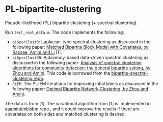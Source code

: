 # PL-bipartite-clustering
Pseudo-likelihood (PL) bipartite clustering (+ spectral clustering).

Run `test_real_data.m`. The code implements the following:
- `biSpecClust3`: Laplacian-type spectral clustering as discussed in the following paper: [Matched Bipartite Block Model with Covariates, by Razaee, Amini and Li](https://www.jmlr.org/papers/volume20/17-153/17-153.pdf) [1].
- `biSpecClustDR`: Ajdacency-based data-driven spectral clustering as discussed in the following paper: [Analysis of spectral clustering algorithms for community detection: the general bipartite setting, by Zhou and Amini](http://www.jmlr.org/papers/volume20/18-170/18-170.pdf). This code is borrowed from the [bipartite-spectral-clustering repo](https://github.com/zhixin0825/bipartite-spectral-clustering).
- `PLEM`: The PL-EM iterations for improving intial labels as discussed in the following paper: [Optimal Bipartite Network Clustering, by Zhou and Amini](http://jmlr.org/papers/volume21/19-299/19-299.pdf).

The data is from [1]. The variational algorithm from [1] is implemented in [aaamini/mbisbm](https://github.com/aaamini/mbisbm) repo., and it could improve the results if there are covariates on both sides and matched clustering is desired.
